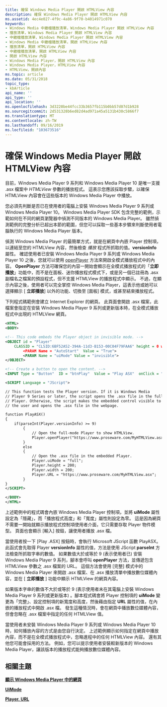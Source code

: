 ```yaml
---
title: 確保 Windows Media Player 開啟 HTMLView 內容
description: 確保 Windows Media Player 開啟 HTMLView 內容
ms.assetid: 4ec4e027-4f9c-4a86-9f70-b4014971c070
keywords:
- Windows Media 中繼檔播放清單，Windows Media Player 開啟 HTMLView 內容
- 播放清單，Windows Media Player 開啟 HTMLView 內容
- 中繼檔播放清單，Windows Media Player 開啟 HTMLView 內容
- Windows Media 中繼檔播放清單，開啟 HTMLView 內容
- 播放清單，開啟 HTMLView 內容
- 中繼檔播放清單，開啟 HTMLView 內容
- 開啟 HTMLView 內容
- Windows Media Player，開啟 HTMLView 內容
- Windows Media Player，HTMLView 內容
- HTMLView，開啟內容
ms.topic: article
ms.date: 05/31/2018
topic_type:
- kbArticle
api_name: ''
api_type: ''
api_location: ''
ms.openlocfilehash: 3d3220be44fcc33b3657fb115b0bb57d07d1b928
ms.sourcegitcommit: 2d531328b6ed82d4ad971a45a5131b430c5866f7
ms.translationtype: MT
ms.contentlocale: zh-TW
ms.lasthandoff: 09/16/2019
ms.locfileid: "103673516"
---
```

# <a name="ensuring-that-windows-media-player-opens-the-htmlview-content"></a>確保 Windows Media Player 開啟 HTMLView 內容

目前，Windows Media Player 9 系列和 Windows Media Player 10 是唯一支援 .asx 檔案中 *HTMLView* 參數的播放程式。 這表示您應該採取步驟，以確保 HTMLView 內容會在這些版本的 Windows Media Player 中播放。

您必須先判斷是否已在使用者的電腦上安裝 Windows Media Player 9 系列或 Windows Media Player 10。 Windows Media Player SDK 包含完整的範例，示範如何在不同的網頁瀏覽器中偵測不同版本的 Windows Media Player。 雖然偵測範例的完整分析已超出本節的範圍，但您可以採取一些基本步驟來判斷使用者電腦執行的 Windows Media Player 版本。

偵測 Windows Media Player 的最簡單方式，就是在網頁中內嵌 Player 控制項，以連結至您的 HTMLView 內容，然後檢查 *播放* 程式所抓取的值。**versionInfo** 屬性。 確認使用者已安裝 Windows Media Player 9 系列或 Windows Media Player 10 之後，您就可以使用 [openPlayer](player-openplayer.md) 方法來開啟全模式播放程式中的內容。 **OpenPlayer** 方法可確保您的內容一開始會顯示在全模式播放程式的「**立即播放**」功能中，而不是在面板、迷你播放程式模式下，或是另一個已註冊為 .asx 副檔名之檔案的預設程式，但不支援 HTMLView 的播放程式中顯示。 不過，在顯示內容之後，使用者可以完全掌控 Windows Media Player，這表示他或她可以選擇顯示 [ **立即播放**] 以外的功能、切換至 [面板] 模式，或甚至結束播放程式。

下列程式碼範例會建立 Internet Explorer 的網頁。 此頁面會開啟 .asx 檔案，此檔案會指定在安裝 Windows Media Player 9 系列或更新版本時，在全模式播放程式中出現的 HTMLView 網頁。


```XML
<HTML>
<BODY>

<!-- This code embeds the Player object in invisible mode. -->
<OBJECT id = "Player" 
    CLASSID = "CLSID:6BF52A52-394A-11d3-B153-00C04F79FAA6" height = 0 width = 0> 
        <PARAM Name = "AutoStart"  Value = "True">
        <PARAM Name = "uiMode" Value = "invisible">
</OBJECT>

<!-- Create a button to open the content. -->
<INPUT Type = "Button"  ID = "btnPlay"  Value = "Play ASX"  onClick = "PlayASX();"/>

<SCRIPT Language = "JScript">

// This function tests the Player version. If it is Windows Media 
// Player 9 Series or later, the script opens the .asx file in the full-mode 
// Player. Otherwise, the script makes the embedded control visible to 
// the user and opens the .asx file in the webpage. 

function PlayASX()
{
    if(parseInt(Player.versionInfo) >= 9)
        {
            // Open the full-mode Player to show HTMLView.
            Player.openPlayer("https://www.proseware.com/MyHTMLView.asx");
        }
        else
        {
            // Open the .asx file in the embedded Player.
            Player.uiMode = "full";
            Player.height = 200;
            Player.width = 200;
            Player.URL = "https://www.proseware.com/MyHTMLView.asx";
        }
}
</SCRIPT>

</BODY>
</HTML>

```



上述範例中的程式碼會內嵌 Windows Media Player 控制項，並將 **uiMode** 屬性設定為「隱藏」，而「播放程式高度」和「寬度」屬性則設定為零。 這是因為網頁不需要一開始就顯示播放程式控制項使用者介面，它只需要存取 Player 物件模型。 頁面也會顯示 [輸入] 按鈕，讓使用者播放 .asx 檔。

當使用者按一下 [Play .ASX] 按鈕時，會執行 Microsoft JScript 函數 PlayASX。 此函式會先取得 Player **versionInfo** 屬性的值，方法是使用 JScript **parseInt** 方法檢查所抓取字串的數值。 如果數值大於或等於 9 (表示使用者已) 安裝 Windows Media Player 9 系列，腳本會呼叫 **openPlayer** 方法，並傳遞包含 HTMLView 參數之 .asx 檔案的 URL。 這個方法會使用 [完整] 模式中的 Windows Media Player 來開啟 .asx 檔案、在 .asx 播放清單中播放數位媒體內容，並在 [ **立即播放** ] 功能中顯示 HTMLView 的網頁內容。

如果版本字串的數值不大於或等於 9 (表示使用者未在其電腦上安裝 Windows Media Player 9 系列或更新版本) 。腳本程式碼會將 Player 控制項的 **uiMode** 變更為「完整」、設定控制項的新寬度和高度，然後藉由指定 **URL** 屬性的值，在內嵌的播放程式中開啟 .asx 檔。 發生這種情況時，會在網頁中播放數位媒體內容，但會忽略在 .asx 檔案中指定的任何 HTMLView 值。

當使用者未安裝 Windows Media Player 9 系列或 Windows Media Player 10 時，如何播放內容的方式是由您自行決定。 上述範例顯示如何指定在網頁中播放內容，而不是在全模式播放程式中，忽略進程中的任何 HTMLView 內容。 還有其他您可能會採用的方法。 例如，您可以提示使用者安裝較新版本的 Windows Media Player，讓該版本的播放程式能夠播放數位媒體內容。

## <a name="related-topics"></a>相關主題

<dl> <dt>

[**顯示 Windows Media Player 中的網頁**](displaying-web-pages-in-windows-media-player.md)
</dt> <dt>

[**UiMode**](player-uimode.md)
</dt> <dt>

[**Player. URL**](player-url.md)
</dt> </dl>

 

 




